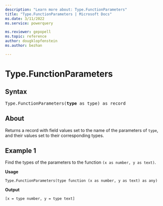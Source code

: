 ```yaml
---
description: "Learn more about: Type.FunctionParameters"
title: "Type.FunctionParameters | Microsoft Docs"
ms.date: 3/11/2022
ms.service: powerquery

ms.reviewer: gepopell
ms.topic: reference
author: dougklopfenstein
ms.author: bezhan

---
```

# Type.FunctionParameters

## Syntax

<pre>
Type.FunctionParameters(<b>type</b> as type) as record
</pre>
  
## About

Returns a record with field values set to the name of the parameters of `type`, and their values set to their corresponding types.

## Example 1

Find the types of the parameters to the function `(x as number, y as text)`.

**Usage**

```powerquery-m
Type.FunctionParameters(type function (x as number, y as text) as any)
```

**Output**

`[x = type number, y = type text]`
